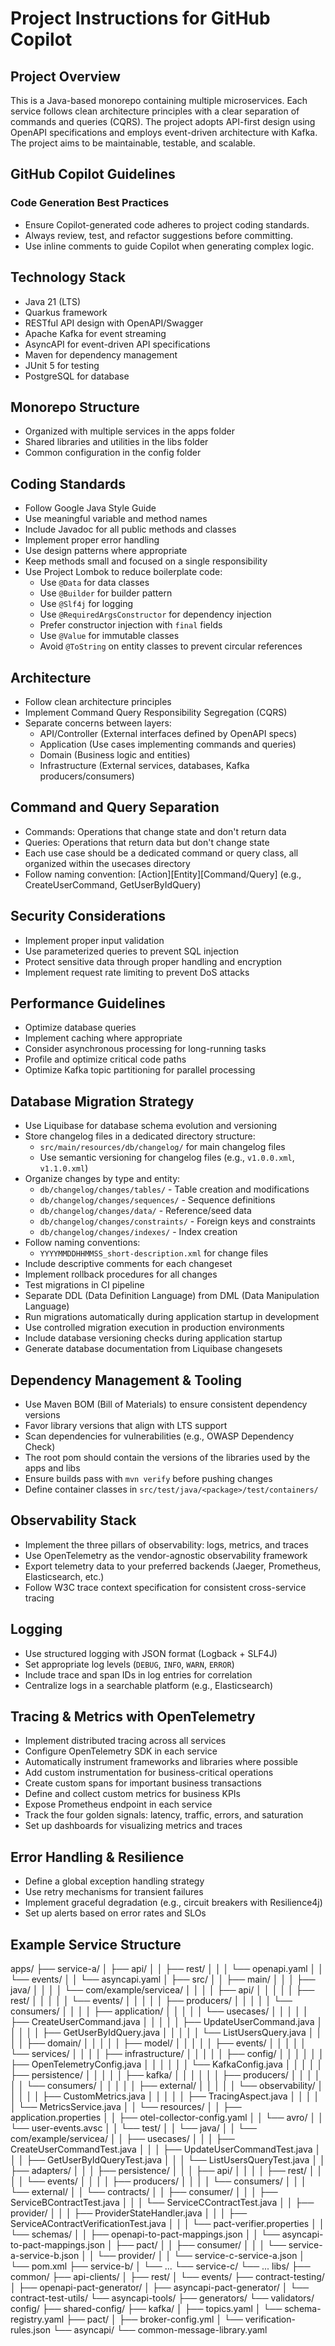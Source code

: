 # Project Instructions for GitHub Copilot

## Project Overview
This is a Java-based monorepo containing multiple microservices. Each service follows clean architecture principles with a clear separation of commands and queries (CQRS). The project adopts API-first design using OpenAPI specifications and employs event-driven architecture with Kafka. The project aims to be maintainable, testable, and scalable.

## GitHub Copilot Guidelines
### Code Generation Best Practices
- Ensure Copilot-generated code adheres to project coding standards.
- Always review, test, and refactor suggestions before committing.
- Use inline comments to guide Copilot when generating complex logic.

## Technology Stack
- Java 21 (LTS)
- Quarkus framework
- RESTful API design with OpenAPI/Swagger
- Apache Kafka for event streaming
- AsyncAPI for event-driven API specifications
- Maven for dependency management
- JUnit 5 for testing
- PostgreSQL for database

## Monorepo Structure
- Organized with multiple services in the apps folder
- Shared libraries and utilities in the libs folder
- Common configuration in the config folder


## Coding Standards
- Follow Google Java Style Guide
- Use meaningful variable and method names
- Include Javadoc for all public methods and classes
- Implement proper error handling
- Use design patterns where appropriate
- Keep methods small and focused on a single responsibility
- Use Project Lombok to reduce boilerplate code:
  - Use `@Data` for data classes
  - Use `@Builder` for builder pattern
  - Use `@Slf4j` for logging
  - Use `@RequiredArgsConstructor` for dependency injection
  - Prefer constructor injection with `final` fields
  - Use `@Value` for immutable classes
  - Avoid `@ToString` on entity classes to prevent circular references

## Architecture
- Follow clean architecture principles
- Implement Command Query Responsibility Segregation (CQRS)
- Separate concerns between layers:
  - API/Controller (External interfaces defined by OpenAPI specs)
  - Application (Use cases implementing commands and queries)
  - Domain (Business logic and entities)
  - Infrastructure (External services, databases, Kafka producers/consumers)

## Command and Query Separation
- Commands: Operations that change state and don't return data
- Queries: Operations that return data but don't change state
- Each use case should be a dedicated command or query class, all organized within the usecases directory
- Follow naming convention: [Action][Entity][Command/Query] (e.g., CreateUserCommand, GetUserByIdQuery)

## Security Considerations
- Implement proper input validation
- Use parameterized queries to prevent SQL injection
- Protect sensitive data through proper handling and encryption
- Implement request rate limiting to prevent DoS attacks

## Performance Guidelines
- Optimize database queries
- Implement caching where appropriate
- Consider asynchronous processing for long-running tasks
- Profile and optimize critical code paths
- Optimize Kafka topic partitioning for parallel processing

## Database Migration Strategy
- Use Liquibase for database schema evolution and versioning
- Store changelog files in a dedicated directory structure:
  - `src/main/resources/db/changelog/` for main changelog files
  - Use semantic versioning for changelog files (e.g., `v1.0.0.xml`, `v1.1.0.xml`)
- Organize changes by type and entity:
  - `db/changelog/changes/tables/` - Table creation and modifications
  - `db/changelog/changes/sequences/` - Sequence definitions
  - `db/changelog/changes/data/` - Reference/seed data
  - `db/changelog/changes/constraints/` - Foreign keys and constraints
  - `db/changelog/changes/indexes/` - Index creation
- Follow naming conventions:
  - `YYYYMMDDHHMMSS_short-description.xml` for change files
- Include descriptive comments for each changeset
- Implement rollback procedures for all changes
- Test migrations in CI pipeline
- Separate DDL (Data Definition Language) from DML (Data Manipulation Language)
- Run migrations automatically during application startup in development
- Use controlled migration execution in production environments
- Include database versioning checks during application startup
- Generate database documentation from Liquibase changesets

## Dependency Management & Tooling
- Use Maven BOM (Bill of Materials) to ensure consistent dependency versions
- Favor library versions that align with LTS support
- Scan dependencies for vulnerabilities (e.g., OWASP Dependency Check)
- The root pom should contain the versions of the libraries used by the apps and libs
- Ensure builds pass with `mvn verify` before pushing changes
- Define container classes in `src/test/java/<package>/test/containers/`

## Observability Stack
- Implement the three pillars of observability: logs, metrics, and traces
- Use OpenTelemetry as the vendor-agnostic observability framework
- Export telemetry data to your preferred backends (Jaeger, Prometheus, Elasticsearch, etc.)
- Follow W3C trace context specification for consistent cross-service tracing

## Logging
- Use structured logging with JSON format (Logback + SLF4J)
- Set appropriate log levels (`DEBUG`, `INFO`, `WARN`, `ERROR`)
- Include trace and span IDs in log entries for correlation
- Centralize logs in a searchable platform (e.g., Elasticsearch)

## Tracing & Metrics with OpenTelemetry
- Implement distributed tracing across all services
- Configure OpenTelemetry SDK in each service
- Automatically instrument frameworks and libraries where possible
- Add custom instrumentation for business-critical operations
- Create custom spans for important business transactions
- Define and collect custom metrics for business KPIs
- Expose Prometheus endpoint in each service
- Track the four golden signals: latency, traffic, errors, and saturation
- Set up dashboards for visualizing metrics and traces

## Error Handling & Resilience
- Define a global exception handling strategy
- Use retry mechanisms for transient failures
- Implement graceful degradation (e.g., circuit breakers with Resilience4j)
- Set up alerts based on error rates and SLOs



## Example Service Structure
apps/
├── service-a/
│   ├── api/
│   │   ├── rest/
│   │   │   └── openapi.yaml
│   │   └── events/
│   │       └── asyncapi.yaml
│   ├── src/
│   │   ├── main/
│   │   │   ├── java/
│   │   │   │   └── com/example/servicea/
│   │   │   │       ├── api/
│   │   │   │       │   ├── rest/
│   │   │   │       │   └── events/
│   │   │   │       │       ├── producers/
│   │   │   │       │       └── consumers/
│   │   │   │       ├── application/
│   │   │   │       │   └── usecases/
│   │   │   │       │       ├── CreateUserCommand.java
│   │   │   │       │       ├── UpdateUserCommand.java
│   │   │   │       │       ├── GetUserByIdQuery.java
│   │   │   │       │       └── ListUsersQuery.java
│   │   │   │       ├── domain/
│   │   │   │       │   ├── model/
│   │   │   │       │   ├── events/
│   │   │   │       │   └── services/
│   │   │   │       ├── infrastructure/
│   │   │   │       │   ├── config/
│   │   │   │       │   │   ├── OpenTelemetryConfig.java
│   │   │   │       │   │   └── KafkaConfig.java
│   │   │   │       │   ├── persistence/
│   │   │   │       │   ├── kafka/
│   │   │   │       │   │   ├── producers/
│   │   │   │       │   │   └── consumers/
│   │   │   │       │   ├── external/
│   │   │   │       │   └── observability/
│   │   │   │       │       ├── CustomMetrics.java
│   │   │   │       │       ├── TracingAspect.java
│   │   │   │       │       └── MetricsService.java
│   │   └── resources/
│   │       ├── application.properties
│   │       ├── otel-collector-config.yaml
│   │       └── avro/
│   │           └── user-events.avsc
│   │   └── test/
│   │       └── java/
│   │           └── com/example/servicea/
│   │               ├── usecases/
│   │               │   ├── CreateUserCommandTest.java
│   │               │   ├── UpdateUserCommandTest.java
│   │               │   ├── GetUserByIdQueryTest.java
│   │               │   └── ListUsersQueryTest.java
│   │               ├── adapters/
│   │               │   ├── persistence/
│   │               │   ├── api/
│   │               │   │   ├── rest/
│   │               │   │   └── events/
│   │               │   │       ├── producers/
│   │               │   │       └── consumers/
│   │               │   └── external/
│   │               └── contracts/
│   │                   ├── consumer/
│   │                   │   ├── ServiceBContractTest.java
│   │                   │   └── ServiceCContractTest.java
│   │                   ├── provider/
│   │                   │   ├── ProviderStateHandler.java
│   │                   │   ├── ServiceAContractVerificationTest.java
│   │                   │   └── pact-verifier.properties
│   │                   └── schemas/
│   │                       ├── openapi-to-pact-mappings.json
│   │                       └── asyncapi-to-pact-mappings.json
│   ├── pact/
│   │   ├── consumer/
│   │   │   └── service-a-service-b.json
│   │   └── provider/
│   │       └── service-c-service-a.json
│   └── pom.xml
├── service-b/
│   └── ...
└── service-c/
    └── ...
libs/
├── common/
├── api-clients/
│   ├── rest/
│   └── events/
├── contract-testing/
│   ├── openapi-pact-generator/
│   ├── asyncapi-pact-generator/
│   └── contract-test-utils/
└── asyncapi-tools/
    ├── generators/
    └── validators/
config/
├── shared-config/
├── kafka/
│   ├── topics.yaml
│   └── schema-registry.yaml
├── pact/
│   ├── broker-config.yml
│   └── verification-rules.json
└── asyncapi/
    └── common-message-library.yaml



